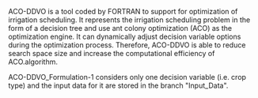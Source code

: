 ACO-DDVO is a tool coded by FORTRAN to support for optimization of irrigation scheduling. It represents the irrigation scheduling problem in the form of a decision tree and use ant colony optimization (ACO) as the optimization engine. It can dynamically adjust decision variable options during the optimization process. Therefore, ACO-DDVO is able to reduce search space size and increase the computational efficiency of ACO.algorithm.

ACO-DDVO_Formulation-1 considers only one decision variable (i.e. crop type) and the input data for it are stored in the branch "Input_Data".
